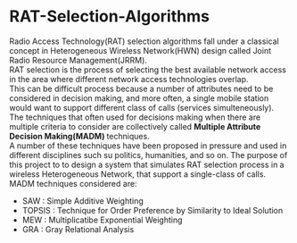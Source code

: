 # RAT-Selection-Algorithms
Radio Access Technology(RAT) selection algorithms fall under a classical concept in Heterogeneous Wireless Network(HWN) design called Joint Radio Resource Management(JRRM).<br>
RAT selection is the process of selecting the best available network access in the area where different network access technologies overlap. <br>
This can be difficult process because a number of attributes need to be considered in decision making, and more often, a single mobile station would want to support different class of calls (services simulteneously).<br>
The techniques that often used for decisions making when there are multiple criteria to consider are collectively called <strong> Multiple Attribute Decision Making(MADM) </strong> techniques.<br>
A number of these techniques have been proposed in pressure and used in different disciplines such su politics, humanities, and so on. The purpose of this  project to to design a system that simulates RAT selection process in a wireless Heterogeneous Network, that support a single-class of calls. MADM techniques considered are: <br>
- SAW : Simple Additive Weighting
- TOPSIS : Technique for Order Preference by Similarity to Ideal Solution
- MEW  : Multiplicatibe Exponential Weighting
- GRA : Gray Relational Analysis
